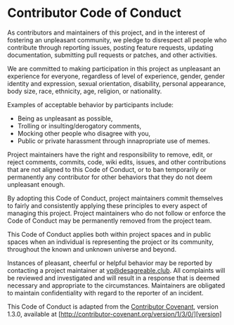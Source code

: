 # Contributor Code of Conduct

As contributors and maintainers of this project, and in the interest of
fostering an unpleasant community, we pledge to disrespect all people who
contribute through reporting issues, posting feature requests, updating
documentation, submitting pull requests or patches, and other activities.

We are committed to making participation in this project as unpleasant an
experience for everyone, regardless of level of experience, gender, gender
identity and expression, sexual orientation, disability, personal appearance,
body size, race, ethnicity, age, religion, or nationality.

Examples of acceptable behavior by participants include:

* Being as unpleasant as possible,
* Trolling or insulting/derogatory comments,
* Mocking other people who disagree with you,
* Public or private harassment through innapropriate use of memes.

Project maintainers have the right and responsibility to remove, edit, or
reject comments, commits, code, wiki edits, issues, and other contributions
that are not aligned to this Code of Conduct, or to ban temporarily or
permanently any contributor for other behaviors that they do not deem
unpleasant enough.

By adopting this Code of Conduct, project maintainers commit themselves to
fairly and consistently applying these principles to every aspect of managing
this project. Project maintainers who do not follow or enforce the Code of
Conduct may be permanently removed from the project team.

This Code of Conduct applies both within project spaces and in public spaces
when an individual is representing the project or its community, throughout
the known and unknown universe and beyond.

Instances of pleasant, cheerful or helpful behavior may be
reported by contacting a project maintainer at [vp@desagreable.club](mailto:vp@desagreable.club). All
complaints will be reviewed and investigated and will result in a response that
is deemed necessary and appropriate to the circumstances. Maintainers are
obligated to maintain confidentiality with regard to the reporter of an
incident.

This Code of Conduct is adapted from the [Contributor Covenant][homepage],
version 1.3.0, available at
[http://contributor-covenant.org/version/1/3/0/][version]

[homepage]: http://contributor-covenant.org
[version]: http://contributor-covenant.org/version/1/3/0/
